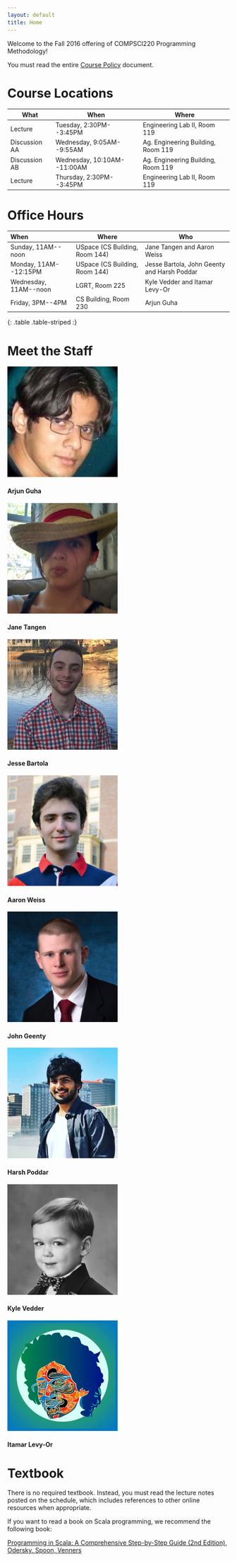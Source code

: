 ```yaml
---
layout: default
title: Home
---
```


Welcome to the Fall 2016 offering of COMPSCI220 Programming Methodology!

You must read the entire [Course Policy] document.

# Course Locations

<table class="table table-striped">
<thead>
  <tr><th>What</th><th>When</th><th>Where</th></tr>
</thead>
<tbody>
<tr><td>Lecture</td><td>Tuesday, 2:30PM--3:45PM</td><td>Engineering Lab II, Room 119</td></tr>
<tr><td>Discussion AA</td><td>Wednesday, 9:05AM--9:55AM</td><td>Ag. Engineering Building, Room 119</td></tr>
<tr><td>Discussion AB</td><td>Wednesday, 10:10AM--11:00AM</td><td>Ag. Engineering Building, Room 119</td></tr>
<tr><td>Lecture</td><td>Thursday, 2:30PM--3:45PM</td><td>Engineering Lab II, Room 119</td></tr>
</tbody>
</table>

# Office Hours

| When                       | Where                                | Who                                        |
|:---------------------------|--------------------------------------|--------------------------------------------|
| Sunday, 11AM--noon         | USpace (CS Building, Room 144)       | Jane Tangen and Aaron Weiss                |
| Monday, 11AM--12:15PM      | USpace (CS Building, Room 144)       | Jesse Bartola, John Geenty and Harsh Poddar|
| Wednesday, 11AM--noon      | LGRT, Room 225                       | Kyle Vedder and Itamar Levy-Or             |
| Friday, 3PM--4PM           | CS Building, Room 230                | Arjun Guha                                 |
{: .table .table-striped :}

# Meet the Staff

<div id="staff-pics">
  <div class="row">
  	<div class="col-xs-12 col-sm-6 col-md-3 mugshot">
      <img src="../img/arjun.jpeg" class="mugshot-inner" alt="Arjun" width="250" height="250" />
      <h4 style="font-weight: bold;">Arjun Guha</h4>
  	</div>
    <div class="col-xs-12 col-sm-6 col-md-3 mugshot">
      <img src="../img/jane.jpg" class="mugshot-inner" alt="Jane" width="250" height="250" />
      <h4 style="font-weight: bold;">Jane Tangen</h4>
    </div>
    <div class="col-xs-12 col-sm-6 col-md-3 mugshot">
      <img src="../img/jesse.jpg" class="mugshot-inner" alt="Jesse" width="250" height="250" />
      <h4 style="font-weight: bold;">Jesse Bartola</h4>
    </div>
    <div class="col-xs-12 col-sm-6 col-md-3 mugshot">
      <img src="../img/aaron.jpeg" class="mugshot-inner" alt="Aaron" width="250" height="250" />
      <h4 style="font-weight: bold;">Aaron Weiss</h4>
    </div>
  </div>
  <div class="row">
  	<div class="col-xs-12 col-sm-6 col-md-3 mugshot">
      <img src="../img/john.png" class="mugshot-inner" alt="John" width="250" height="250" />
      <h4 style="font-weight: bold;">John Geenty</h4>
  	</div>
  	<div class="col-xs-12 col-sm-6 col-md-3 mugshot">
      <img src="../img/harsh.jpeg" class="mugshot-inner" alt="Harsh" width="250" height="250" />
      <h4 style="font-weight: bold;">Harsh Poddar</h4>
  	</div>
    <div class="col-xs-12 col-sm-6 col-md-3 mugshot">
      <img src="../img/kyle.jpeg" class="mugshot-inner" alt="Kyle" width="250" height="250" />
      <h4 style="font-weight: bold;">Kyle Vedder</h4>
    </div>
    <div class="col-xs-12 col-sm-6 col-md-3 mugshot">
      <img src="../img/itamar.jpeg" class="mugshot-inner" alt="Itamar" width="250" height="250" />
      <h4 style="font-weight: bold;">Itamar Levy-Or</h4>
    </div>
  </div>
</div>

# Textbook

There is no required textbook. Instead, you must read the lecture notes posted on the
schedule, which includes references to other online resources when appropriate.

If you want to read a book on Scala programming, we recommend the following book:

[Programming in Scala: A Comprehensive Step-by-Step Guide (2nd Edition), Odersky, Spoon, Venners][textbook]

[Course Policy]: ../policies
[textbook]: http://www.amazon.com/Programming-Scala-Comprehensive-Step-Step/dp/0981531644
